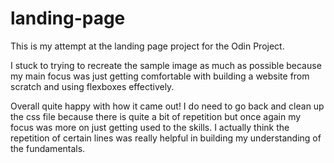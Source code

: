 # landing-page
This is my attempt at the landing page project for the Odin Project.

I stuck to trying to recreate the sample image as much as possible because my main focus was just getting comfortable with building a website from scratch and using flexboxes effectively. 

Overall quite happy with how it came out! I do need to go back and clean up the css file because there is quite a bit of repetition but once again my focus was more on just getting used to the skills. I actually think the repetition of certain lines was really helpful in building my understanding of the fundamentals. 

